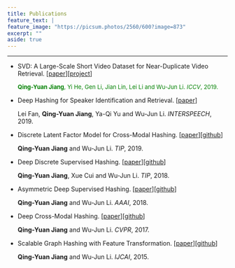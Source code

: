 ```yaml
---
title: Publications
feature_text: |
feature_image: "https://picsum.photos/2560/600?image=873"
excerpt: ""
aside: true
---
```

---
* SVD: A Large-Scale Short Video Dataset for Near-Duplicate Video Retrieval. [[paper](papers/ICCV19_SVD.pdf)][[project](https://svdbase.github.io)]

  <font color="green" size="2"> **Qing-Yuan Jiang**, Yi He, Gen Li, Jian Lin, Lei Li and Wu-Jun Li. *ICCV*, 2019.</font>

* Deep Hashing for Speaker Identification and Retrieval. [[paper](papers/INTERSPEECH19_DAMH.pdf)]

  Lei Fan, **Qing-Yuan Jiang**, Ya-Qi Yu and Wu-Jun Li. *INTERSPEECH*, 2019.
  
* Discrete Latent Factor Model for Cross-Modal Hashing. [[paper](papers/TIP19_DLFH.pdf)][[github](https://github.com/jiangqy/DLFH-TIP2019)]

  **Qing-Yuan Jiang** and Wu-Jun Li. *TIP*, 2019.
  
* Deep Discrete Supervised Hashing. [[paper](papers/TIP18_DDSH.pdf)][[github](https://github.com/jiangqy/DDSH-TIP2018)]

  **Qing-Yuan Jiang**, Xue Cui and Wu-Jun Li. *TIP*, 2018.

* Asymmetric Deep Supervised Hashing. [[paper](papers/AAAI18_ADSH.pdf)][[github](https://github.com/jiangqy/ADSH-AAAI2018)]

  **Qing-Yuan Jiang** and Wu-Jun Li. *AAAI*, 2018.

* Deep Cross-Modal Hashing. [[paper](papers/CVPR17_DCMH.pdf)][[github](https://github.com/jiangqy/DCMH-CVPR2017)]

  **Qing-Yuan Jiang** and Wu-Jun Li. *CVPR*, 2017.

* Scalable Graph Hashing with Feature Transformation. [[paper](papers/IJCAI15_SGH.pdf)][[github](https://github.com/jiangqy/SGH-IJCAI2015)]

  **Qing-Yuan Jiang** and Wu-Jun Li. *IJCAI*, 2015.

  
  
<!--## Heading 2

### Heading 3

#### Heading 4

##### Heading 5

###### Heading 6

<small>A small element</small>

[A link](https://david.darn.es "A link")

Lorem ipsum dolor sit amet, consectetur adip* isicing elit, sed do eiusmod *tempor incididunt ut labore et dolore magna aliqua.

Duis aute irure dolor in [A link](https://david.darn.es "A link") reprehenderit in voluptate velit esse cillum **bold text** dolore eu fugiat nulla pariatur. Excepteur span element sint occaecat cupidatat non proident, sunt _italicised text_ in culpa qui officia deserunt mollit anim id `some code` est laborum.

* An item
* An item
* An item
* An item
* An item

1. Item one
2. Item two
3. Item three
4. Item four
5. Item five

> A simple blockquote

Some HTML...

``` html
<blockquote cite="http://www.imdb.com/title/tt0284978/quotes/qt1375101">
  <p>You planning a vacation, Mr. Sullivan?</p>
  <footer>
    <a href="http://www.imdb.com/title/tt0284978/quotes/qt1375101">Sunways Security Guard</a>
  </footer>
</blockquote>
```

...CSS...

``` css
blockquote {
  text-align: center;
  font-weight: bold;
}
blockquote footer {
  font-size: .8rem;
}
```

...and JavaScript

``` js
const blockquote = document.querySelector("blockquote")
const bolden = (keyString, string) =>
  string.replace(new RegExp(keyString, 'g'), '<strong>'+keyString+'</strong>')

blockquote.innerHTML = bolden("Mr. Sullivan", blockquote.innerHTML)
```

`Single line of code`

## HTML Includes

### Contact form

{% include site-form.html %}

``` html
{% raw %}{% include site-form.html %}{% endraw %}
```

### Demo map embed

{% include map.html id="1UT-2Z-Vg_MG_TrS5X2p8SthsJhc" title="Coffee shop map" %}

``` html
{% raw %}{% include map.html id="XXXXXX" title="Coffee shop map" %}{% endraw %}
```

### Button include

{% include button.html text="A button" link="https://david.darn.es" %}

{% include button.html text="A button with icon" link="https://twitter.com/daviddarnes" icon="twitter" %}

``` html
{% raw %}{% include button.html text="A button" link="https://david.darn.es" %}
{% include button.html text="A button with icon" link="https://twitter.com/daviddarnes" icon="twitter" %}{% endraw %}
```

### Icon include

{% include icon.html id="twitter" title="twitter" %} [{% include icon.html id="linkedin" title="twitter" %}](https://www.linkedin.com/in/daviddarnes)

``` html
{% raw %}{% include icon.html id="twitter" title="twitter" %}
[{% include icon.html id="linkedin" title="twitter" %}](https://www.linkedin.com/in/daviddarnes){% endraw %}
```

### Video include

{% include video.html id="zrkcGL5H3MU" title="Siteleaf tutorial video" %}

``` html
{% raw %}{% include video.html id="zrkcGL5H3MU" title="Siteleaf tutorial video" %}{% endraw %}
```


### Image includes

{% include figure.html image="https://picsum.photos/600/800?image=894" caption="Image with caption" width="300" height="800" %}

{% include figure.html image="https://picsum.photos/600/800?image=894" caption="Right aligned image" position="right" width="300" height="800" %}

{% include figure.html image="https://picsum.photos/600/800?image=894" caption="Left aligned image" position="left" width="300" height="800" %}

{% include figure.html image="https://picsum.photos/1600/800?image=894" alt="Image with just alt text" %}

``` html
{% raw %}{% include figure.html image="https://picsum.photos/600/800?image=894" caption="Image with caption" width="300" height="800" %}

{% include figure.html image="https://picsum.photos/600/800?image=894" caption="Right aligned image" position="right" width="300" height="800" %}

{% include figure.html image="https://picsum.photos/600/800?image=894" caption="Left aligned image" position="left" width="300" height="800" %}

{% include figure.html image="https://picsum.photos/1600/800?image=894" alt="Image with just alt text" %}{% endraw %}
```
-->